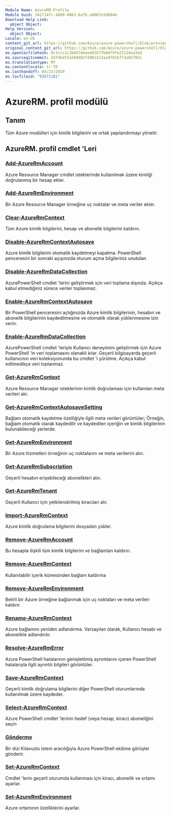 ```yaml
---
Module Name: AzureRM.Profile
Module Guid: 342714fc-4009-4863-8afb-a9067e3db04b
Download Help Link:
  object Object: 
Help Version:
  object Object: 
Locale: en-US
content_git_url: https://github.com/Azure/azure-powershell/blob/preview/src/ResourceManager/Profile/Commands.Profile/help/AzureRM.Profile.md
original_content_git_url: https://github.com/Azure/azure-powershell/blob/preview/src/ResourceManager/Profile/Commands.Profile/help/AzureRM.Profile.md
ms.openlocfilehash: bc3ccc2c2b0574eee40357fb0079fe22124ea3e6
ms.sourcegitcommit: 43f4bdf2a59dd82fd881512aa9761bf72eb5703c
ms.translationtype: MT
ms.contentlocale: tr-TR
ms.lasthandoff: 04/23/2019
ms.locfileid: "93571181"
---
```

# AzureRM. profil modülü
## Tanım
Tüm Azure modülleri için kimlik bilgilerini ve ortak yapılandırmayı yönetir.

## AzureRM. profil cmdlet 'Leri
### [Add-AzureRmAccount](Add-AzureRmAccount.md)
Azure Resource Manager cmdlet isteklerinde kullanılmak üzere kimliği doğrulanmış bir hesap ekler.

### [Add-AzureRmEnvironment](Add-AzureRmEnvironment.md)
Bir Azure Resource Manager örneğine uç noktalar ve meta veriler ekler.

### [Clear-AzureRmContext](Clear-AzureRmContext.md)
Tüm Azure kimlik bilgilerini, hesap ve abonelik bilgilerini kaldırın.

### [Disable-AzureRmContextAutosave](Disable-AzureRmContextAutosave.md)
Azure kimlik bilgilerini otomatik kaydetmeyi kapatma.  PowerShell penceresini bir sonraki açışınızda oturum açma bilgileriniz unutulan

### [Disable-AzureRmDataCollection](Disable-AzureRmDataCollection.md)
AzurePowerShell cmdlet 'lerini geliştirmek için veri toplama dışında. Açıkça kabul etmediğiniz sürece veriler toplanmaz.

### [Enable-AzureRmContextAutosave](Enable-AzureRmContextAutosave.md)
Bir PowerShell penceresini açtığınızda Azure kimlik bilgilerinin, hesabın ve abonelik bilgilerinin kaydedilmesine ve otomatik olarak yüklenmesine izin verin. 

### [Enable-AzureRmDataCollection](Enable-AzureRmDataCollection.md)
AzurePowerShell cmdlet 'leriyle Kullanıcı deneyimini geliştirmek için Azure PowerShell 'in veri toplamasını olanaklı kılar.
Geçerli bilgisayarda geçerli kullanıcının veri koleksiyonunda bu cmdlet 'i yürütme.
Açıkça kabul edilmedikçe veri toplanmaz.

### [Get-AzureRmContext](Get-AzureRmContext.md)
Azure Resource Manager isteklerinin kimlik doğrulaması için kullanılan meta verileri alır.

### [Get-AzureRmContextAutosaveSetting](Get-AzureRmContextAutosaveSetting.md)
Bağlam otomatik kaydetme özelliğiyle ilgili meta verileri görüntüler; Örneğin, bağlam otomatik olarak kaydedilir ve kaydedilen içeriğin ve kimlik bilgilerinin bulunabileceği yerlerde.

### [Get-AzureRmEnvironment](Get-AzureRmEnvironment.md)
Bir Azure hizmetleri örneğinin uç noktalarını ve meta verilerini alın.

### [Get-AzureRmSubscription](Get-AzureRmSubscription.md)
Geçerli hesabın erişebileceği abonelikleri alın.

### [Get-AzureRmTenant](Get-AzureRmTenant.md)
Geçerli Kullanıcı için yetkilendirilmiş kiracıları alır.

### [Import-AzureRmContext](Import-AzureRmContext.md)
Azure kimlik doğrulama bilgilerini dosyadan yükler.

### [Remove-AzureRmAccount](Remove-AzureRmAccount.md)
Bu hesapla ilişkili tüm kimlik bilgilerini ve bağlamları kaldırın.

### [Remove-AzureRmContext](Remove-AzureRmContext.md)
Kullanılabilir içerik kümesinden bağlam kaldırma

### [Remove-AzureRmEnvironment](Remove-AzureRmEnvironment.md)
Belirli bir Azure örneğine bağlanmak için uç noktaları ve meta verileri kaldırır.

### [Rename-AzureRmContext](Rename-AzureRmContext.md)
Azure bağlamını yeniden adlandırma.  Varsayılan olarak, Kullanıcı hesabı ve abonelikle adlandırılır.

### [Resolve-AzureRmError](Resolve-AzureRmError.md)
Azure PowerShell hatalarının genişletilmiş ayrıntılarını içeren PowerShell hatalarıyla ilgili ayrıntılı bilgileri görüntüler.

### [Save-AzureRmContext](Save-AzureRmContext.md)
Geçerli kimlik doğrulama bilgilerini diğer PowerShell oturumlarında kullanılmak üzere kaydeder.

### [Select-AzureRmContext](Select-AzureRmContext.md)
Azure PowerShell cmdlet 'lerinin hedef (veya hesap, kiracı) aboneliğini seçin

### [Gönderme](Send-Feedback.md)
Bir dizi Kılavuzlu istem aracılığıyla Azure PowerShell ekibine görüşler gönderir.

### [Set-AzureRmContext](Set-AzureRmContext.md)
Cmdlet 'lerin geçerli oturumda kullanması için kiracı, abonelik ve ortamı ayarlar.

### [Set-AzureRmEnvironment](Set-AzureRmEnvironment.md)
Azure ortamının özelliklerini ayarlar.

